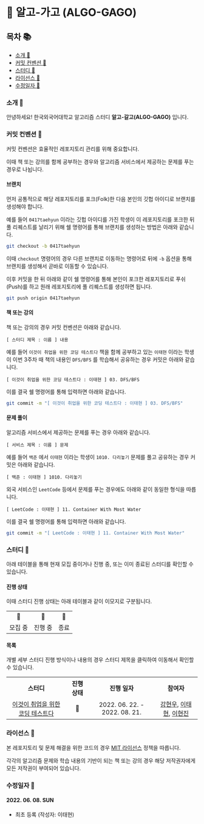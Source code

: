 # :owl: 알고-가고 (ALGO-GAGO)

## 목차 :books:

- [소개 :tada:](#소개-tada)
- [커밋 컨벤션 :memo:](#커밋-컨벤션-memo)
- [스터디 :rocket:](#스터디-rocket)
- [라이선스 :page_facing_up:](#라이선스-pagefacingup)
- [수정일자 :calendar:](#수정일자-calendar)

### 소개 :tada:

안녕하세요! 한국외국어대학교 알고리즘 스터디 **알고-갈고(ALGO-GAGO)** 입니다.

### 커밋 컨벤션 :memo:

커밋 컨벤션은 효율적인 레포지토리 관리를 위해 중요합니다.

이때 책 또는 강의를 함께 공부하는 경우와 알고리즘 서비스에서 제공하는 문제를 푸는 경우로 나뉩니다.

#### 브랜치

먼저 공통적으로 해당 레포지토리를 포크(Folk)한 다음 본인의 깃헙 아이디로 브랜치를 생성해야 합니다.

예를 들어 `0417taehyun` 이라는 깃헙 아이디를 가진 학생이 이 레포지토리를 포크한 뒤 풀 리퀘스트를 날리기 위해 쉘 명령어를 통해 브랜치를 생성하는 방법은 아래와 같습니다.

```bash
git checkout -b 0417taehyun
```

이때 `checkout` 명령어의 경우 다른 브랜치로 이동하는 명령어로 뒤에 `-b` 옵션을 통해 브랜치를 생성해서 곧바로 이동할 수 있습니다.

이후 커밋을 한 뒤 아래와 같이 쉘 명령어를 통해 본인이 포크한 레포지토리로 푸쉬(Push)를 하고 원래 레포지토리에 풀 리퀘스트를 생성하면 됩니다.

```bash
git push origin 0417taehyun
```

#### 책 또는 강의

책 또는 강의의 경우 커밋 컨벤션은 아래와 같습니다.

```
[ 스터디 제목 : 이름 ] 내용
```

예를 들어 `이것이 취업을 위한 코딩 테스트다` 책을 함께 공부하고 있는 `이태현` 이라는 학생이 이번 3주차 때 책의 내용인 `DFS/BFS` 를 학습해서 공유하는 경우 커밋은 아래와 같습니다.

```
[ 이것이 취업을 위한 코딩 테스트다 : 이태현 ] 03. DFS/BFS
```

이를 결국 쉘 명령어를 통해 입력하면 아래와 같습니다.

```bash
git commit -m "[ 이것이 취업을 위한 코딩 테스트다 : 이태현 ] 03. DFS/BFS"
```

#### 문제 풀이

알고리즘 서비스에서 제공하는 문제를 푸는 경우 아래와 같습니다.

```
[ 서비스 제목 : 이름 ] 문제
```

예를 들어 `백준` 에서 `이태현` 이라는 학생이 `1010. 다리놓기` 문제를 풀고 공유하는 경우 커밋은 아래와 같습니다.

```
[ 백준 : 이태현 ] 1010. 다리놓기
```

외국 서비스인 `LeetCode` 등에서 문제를 푸는 경우에도 아래와 같이 동일한 형식을 따릅니다.

```
[ LeetCode : 이태현 ] 11. Container With Most Water
```

이를 결국 쉘 명령어를 통해 입력하면 아래와 같습니다.

```bash
git commit -m "[ LeetCode : 이태현 ] 11. Container With Most Water"
```

### 스터디 :rocket:

아래 테이블을 통해 현재 모집 중이거나 진행 중, 또는 이미 종료된 스터디를 확인할 수 있습니다.

#### 진행 상태

이때 스터디 진행 상태는 아래 테이블과 같이 이모지로 구분됩니다.

<table>
<tr>
    <th> 🚶 </th>
    <th> 🏃 </th>
    <th> 🙆 </th>
</tr>
<tr>
    <td> 모집 중 </td>
    <td> 진행 중 </td>
    <td> 종료 </td>
</tr>
</table>

#### 목록

개별 세부 스터디 진행 방식이나 내용의 경우 스터디 제목을 클릭하여 이동해서 확인할 수 있습니다.

<table>
<tr>
    <th> 스터디 </th>
    <th> 진행 상태 </th>
    <th> 진행 일자 </th>
    <th> 참여자 </th>
</tr>
<tr align="center">
    <td> <a href="./01_이것이_취업을_위한_코딩_테스트다/README.md">이것이 취업을 위한 코딩 테스트다</a> </td>
    <td> 🚶 </td>
    <td> 2022. 06. 22. - 2022. 08. 21.  </td>
    <td> 
        <a href="https://github.com/kanghw7730">강현우</a>,
        <a href="https://github.com/0417taehyun">이태현</a>,
        <a href="https://github.com/hgene0929">이현진</a>
    </td>
</tr>
</table>

### 라이선스 :page_facing_up:

본 레포지토리 및 문제 해결을 위한 코드의 경우 [MIT 라이선스](./LICENSE) 정책을 따릅니다.

각각의 알고리즘 문제와 학습 내용의 기반이 되는 책 또는 강의 경우 해당 저작권자에게 모든 저작권이 부여되어 있습니다.

### 수정일자 :calendar:

#### 2022. 06. 08. SUN

- 최초 등록 (작성자: 이태현)
